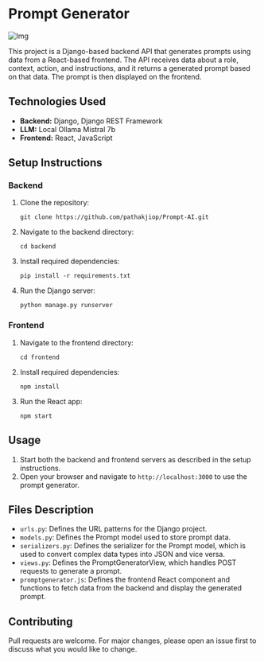 # Prompt Generator 

![Img](https://github.com/user-attachments/assets/152205c2-d4e7-489c-9ef3-a8971f4f6709)

This project is a Django-based backend API that generates prompts using data from a React-based frontend. The API receives data about a role, context, action, and instructions, and it returns a generated prompt based on that data. The prompt is then displayed on the frontend.

## Technologies Used

- **Backend:** Django, Django REST Framework
- **LLM:** Local Ollama Mistral 7b
- **Frontend:** React, JavaScript

## Setup Instructions

### Backend

1. Clone the repository:
   ```
   git clone https://github.com/pathakjiop/Prompt-AI.git
   ```
2. Navigate to the backend directory:
   ```
   cd backend
   ```
3. Install required dependencies:
   ```
   pip install -r requirements.txt
   ```
4. Run the Django server:
   ```
   python manage.py runserver
   ```

### Frontend

1. Navigate to the frontend directory:
   ```
   cd frontend
   ```
2. Install required dependencies:
   ```
   npm install
   ```
3. Run the React app:
   ```
   npm start
   ```

## Usage

1. Start both the backend and frontend servers as described in the setup instructions.
2. Open your browser and navigate to `http://localhost:3000` to use the prompt generator.

## Files Description

- `urls.py`: Defines the URL patterns for the Django project.
- `models.py`: Defines the Prompt model used to store prompt data.
- `serializers.py`: Defines the serializer for the Prompt model, which is used to convert complex data types into JSON and vice versa.
- `views.py`: Defines the PromptGeneratorView, which handles POST requests to generate a prompt.
- `promptgenerator.js`: Defines the frontend React component and functions to fetch data from the backend and display the generated prompt.

## Contributing

Pull requests are welcome. For major changes, please open an issue first to discuss what you would like to change.
